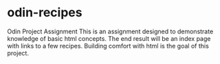 # odin-recipes
Odin Project Assignment
This is an assignment designed to demonstrate knowledge of basic html concepts. 
The end result will be an index page with links to a few recipes.
Building comfort with html is the goal of this project.
